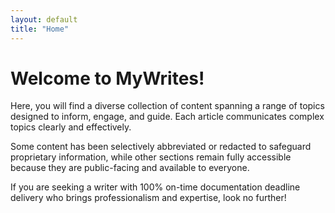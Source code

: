 ```yaml
---
layout: default
title: "Home"
---
```

# Welcome to MyWrites!
Here, you will find a diverse collection of content spanning a range of topics designed to inform, engage, and guide. Each article communicates complex topics clearly and effectively.

Some content has been selectively abbreviated or redacted to safeguard proprietary information, while other sections remain fully accessible because they are public-facing and available to everyone. 

If you are seeking a writer with 100% on-time documentation deadline delivery who brings professionalism and expertise, look no further!
